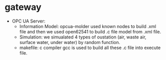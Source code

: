 # gateway
- OPC UA Server:
  + Information Model: opcua-molder used known nodes to build .xml file and then we used open62541 to build .c file model from .xml file.
  + Simulation: we simualated 4 types of oustation (air, waste air, surface water, under water) by random function.
  + makefile: c compiler gcc is used to build all these .c file into execute file.


